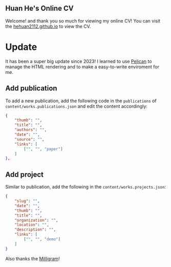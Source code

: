 ## Huan He's Online CV

Welcome! and thank you so much for viewing my online CV! You can visit the [hehuan2112.github.io](https://hehuan2112.github.io/) to view the CV.

# Update

It has been a super big update since 2023!
I learned to use [Pelican](https://getpelican.com/) to manage the HTML rendering and to make a easy-to-write enviroment for me. 

## Add publication

To add a new publication, add the following code in the `publications` of `content/works.publications.json` and edit the content accordingly:

```json
{
    "thumb": "",
    "title": "",
    "authors": "",
    "date": "",
    "source": "",
    "links": [
        ["", "", "paper"]
    ]
},
```

## Add project

Similar to publication, add the following in the `content/works.projects.json`:

```json
{
    "slug": "",
    "date": "",
    "thumb": "",
    "title": "",
    "organization": "",
    "location": "",
    "description": "",
    "links": [
        ["", "", "demo"]
    ]
}
```

Also thanks the [Milligram](https://milligram.io/)!
